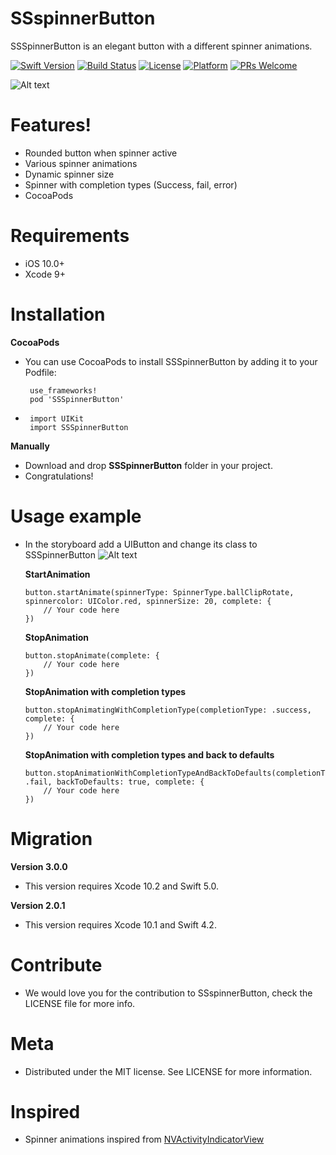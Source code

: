 # SSspinnerButton


SSSpinnerButton is an elegant button with a different spinner animations.

[![Swift Version][swift-image]][swift-url]
[![Build Status][travis-image]][travis-url]
[![License][license-image]][license-url]
[![Platform][platform-image]][platform-url]
[![PRs Welcome][PR-image]][PR-url]

![Alt text](https://github.com/simformsolutions/SSSpinnerButton/blob/master/SSSpinnerButton.gif?raw=true)

# Features!
  - Rounded button when spinner active
  - Various spinner animations
  - Dynamic spinner size
  - Spinner with completion types (Success, fail, error)
  - CocoaPods

# Requirements
  - iOS 10.0+
  - Xcode 9+

# Installation
 **CocoaPods**
 
- You can use CocoaPods to install SSSpinnerButton by adding it to your Podfile:

       use_frameworks!
       pod 'SSSpinnerButton'

-  
       import UIKit
       import SSSpinnerButton

**Manually**
-   Download and drop **SSSpinnerButton** folder in your project.
-   Congratulations!

# Usage example

-   In the storyboard add a UIButton and change its class to SSSpinnerButton
   ![Alt text](https://github.com/simformsolutions/SSSpinnerButton/blob/master/SpinnerButtonStoryBoard.png?raw=true)
   
    **StartAnimation**

        button.startAnimate(spinnerType: SpinnerType.ballClipRotate, spinnercolor: UIColor.red, spinnerSize: 20, complete: {
            // Your code here
        })
   
    
    **StopAnimation**
      
        button.stopAnimate(complete: {
            // Your code here
        })
    
    **StopAnimation with completion types**
    
        button.stopAnimatingWithCompletionType(completionType: .success, complete: {
            // Your code here
        })
        
    **StopAnimation with completion types and back to defaults**
    
        button.stopAnimationWithCompletionTypeAndBackToDefaults(completionType: .fail, backToDefaults: true, complete: {
            // Your code here
        })

# Migration
**Version 3.0.0**
- This version requires Xcode 10.2 and Swift 5.0.

**Version 2.0.1**
- This version requires Xcode 10.1 and Swift 4.2.
#  Contribute
-   We would love you for the contribution to SSspinnerButton, check the LICENSE file for more info.
 
#  Meta
-    Distributed under the MIT license. See LICENSE for more information.


# Inspired 
-   Spinner animations inspired from [NVActivityIndicatorView](https://github.com/ninjaprox/NVActivityIndicatorView)

    
[swift-image]:https://img.shields.io/badge/swift-5.0-orange.svg
[swift-url]: https://swift.org/
[license-image]: https://img.shields.io/badge/License-MIT-blue.svg
[license-url]: LICENSE
[travis-image]: https://img.shields.io/travis/dbader/node-datadog-metrics/master.svg?style=flat-square
[travis-url]: https://travis-ci.org/dbader/node-datadog-metrics
[codebeat-image]: https://codebeat.co/assets/svg/badges/C-ffb83f-7198e9a1b7ad7f73977b0c9a5c7c3fffbfa25f262510e5681fd8f5a3188216b0.svg
[codebeat-url]: https://codebeat.co/projects/github-com-vsouza-awesomeios-com
[platform-image]:https://img.shields.io/cocoapods/p/LFAlertController.svg?style=flat
[platform-url]:http://cocoapods.org/pods/LFAlertController
[cocoa-image]:https://img.shields.io/cocoapods/v/EZSwiftExtensions.svg
[cocoa-url]:https://img.shields.io/cocoapods/v/LFAlertController.svg
[PR-image]:https://img.shields.io/badge/PRs-welcome-brightgreen.svg?style=flat-square
[PR-url]:http://makeapullrequest.com
